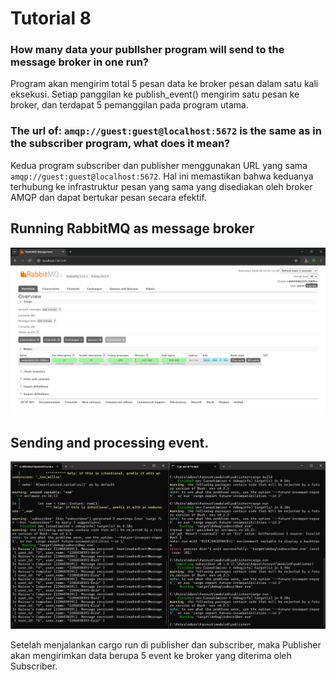 # Tutorial 8

### How many data your publlsher program will send to the message broker in one run?

Program akan mengirim total 5 pesan data ke broker pesan dalam satu kali eksekusi. Setiap panggilan ke publish_event() mengirim satu pesan ke broker, dan terdapat 5 pemanggilan pada program utama.

### The url of: `amqp://guest:guest@localhost:5672` is the same as in the subscriber program, what does it mean?

Kedua program subscriber dan publisher menggunakan URL yang sama `amqp://guest:guest@localhost:5672`. Hal ini memastikan bahwa keduanya terhubung ke infrastruktur pesan yang sama yang disediakan oleh broker AMQP dan dapat bertukar pesan secara efektif.

## Running RabbitMQ as message broker

![Running RabbitMQ as message broker](images/image.png)

## Sending and processing event.

![Sending and processing event](images/image2.png)

Setelah menjalankan cargo run di publisher dan subscriber, maka Publisher akan mengirimkan data berupa 5 event ke broker yang diterima oleh Subscriber.